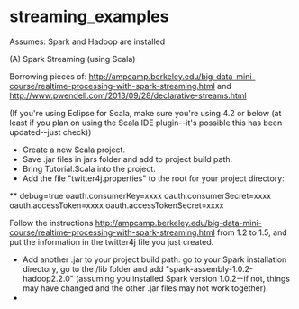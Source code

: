 streaming_examples
==================

Assumes: Spark and Hadoop are installed


(A) Spark Streaming (using Scala)

Borrowing pieces of: http://ampcamp.berkeley.edu/big-data-mini-course/realtime-processing-with-spark-streaming.html and http://www.pwendell.com/2013/09/28/declarative-streams.html

(If you're using Eclipse for Scala, make sure you're using 4.2 or below (at least if you plan on using the Scala IDE plugin--it's possible this has been updated--just check))


* Create a new Scala project.
* Save .jar files in jars folder and add to project build path.
* Bring Tutorial.Scala into the project.
* Add the file "twitter4j.properties" to the root for your project directory:

** debug=true
oauth.consumerKey=xxxx
oauth.consumerSecret=xxxx
oauth.accessToken=xxxx
oauth.accessTokenSecret=xxxx

Follow the instructions http://ampcamp.berkeley.edu/big-data-mini-course/realtime-processing-with-spark-streaming.html from 1.2 to 1.5, and put the information in the twitter4j file you just created.

* Add another .jar to your project build path: go to your Spark installation directory, go to the /lib folder and add "spark-assembly-1.0.2-hadoop2.2.0" (assuming you installed Spark version 1.0.2--if not, things may have changed and the other .jar files may not work together).
* 
